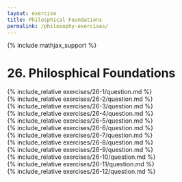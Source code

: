 ```yaml
---
layout: exercise
title: Philosphical Foundations
permalink: /philosophy-exercises/
---
```


{% include mathjax_support %}

# 26. Philosphical Foundations

<div><i class="arrow-up loader" data-chapter="philosophy-exercises" data-exercise="ex_1" data-rating="0"></i></div>
{% include_relative exercises/26-1/question.md %}

<div><i class="arrow-up loader" data-chapter="philosophy-exercises" data-exercise="ex_2" data-rating="0"></i></div>
{% include_relative exercises/26-2/question.md %}

<div><i class="arrow-up loader" data-chapter="philosophy-exercises" data-exercise="ex_3" data-rating="0"></i></div>
{% include_relative exercises/26-3/question.md %}

<div><i class="arrow-up loader" data-chapter="philosophy-exercises" data-exercise="ex_4" data-rating="0"></i></div>
{% include_relative exercises/26-4/question.md %}

<div><i class="arrow-up loader" data-chapter="philosophy-exercises" data-exercise="ex_5" data-rating="0"></i></div>
{% include_relative exercises/26-5/question.md %}

<div><i class="arrow-up loader" data-chapter="philosophy-exercises" data-exercise="ex_6" data-rating="0"></i></div>
{% include_relative exercises/26-6/question.md %}

<div><i class="arrow-up loader" data-chapter="philosophy-exercises" data-exercise="ex_7" data-rating="0"></i></div>
{% include_relative exercises/26-7/question.md %}

<div><i class="arrow-up loader" data-chapter="philosophy-exercises" data-exercise="ex_8" data-rating="0"></i></div>
{% include_relative exercises/26-8/question.md %}

<div><i class="arrow-up loader" data-chapter="philosophy-exercises" data-exercise="ex_9" data-rating="0"></i></div>
{% include_relative exercises/26-9/question.md %}

<div><i class="arrow-up loader" data-chapter="philosophy-exercises" data-exercise="ex_10" data-rating="0"></i></div>
{% include_relative exercises/26-10/question.md %}

<div><i class="arrow-up loader" data-chapter="philosophy-exercises" data-exercise="ex_11" data-rating="0"></i></div>
{% include_relative exercises/26-11/question.md %}

<div><i class="arrow-up loader" data-chapter="philosophy-exercises" data-exercise="ex_12" data-rating="0"></i></div>
{% include_relative exercises/26-12/question.md %}
